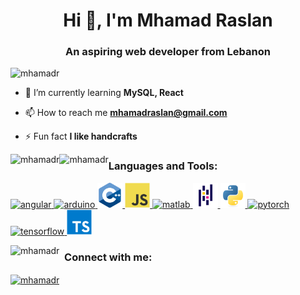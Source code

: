 
<h1 align="center">Hi 👋, I'm Mhamad Raslan</h1>
<h3 align="center">An aspiring web developer from Lebanon</h3>

<p align="left"> <img src="https://komarev.com/ghpvc/?username=mhamadr&label=Profile%20views&color=0e75b6&style=flat" alt="mhamadr" /> </p>

- 🌱 I’m currently learning **MySQL, React**

- 📫 How to reach me **mhamadraslan@gmail.com**

- ⚡ Fun fact **I like handcrafts**

<p><img align="left" src="https://github-readme-stats.vercel.app/api?username=mhamadr&theme=algolia&show_icons=true&locale=en" alt="mhamadr" /></p>

<p><img align="left" src="https://github-readme-streak-stats.herokuapp.com/?user=mhamadr&theme=algolia" alt="mhamadr" /></p>

<h3 align="left">Languages and Tools:</h3>
<p align="left"> <a href="https://angular.io" target="_blank" rel="noreferrer"> <img src="https://angular.io/assets/images/logos/angular/angular.svg" alt="angular" width="40" height="40"/> </a> <a href="https://www.arduino.cc/" target="_blank" rel="noreferrer"> <img src="https://cdn.worldvectorlogo.com/logos/arduino-1.svg" alt="arduino" width="40" height="40"/> </a> <a href="https://www.w3schools.com/cpp/" target="_blank" rel="noreferrer"> <img src="https://raw.githubusercontent.com/devicons/devicon/master/icons/cplusplus/cplusplus-original.svg" alt="cplusplus" width="40" height="40"/> </a> <a href="https://developer.mozilla.org/en-US/docs/Web/JavaScript" target="_blank" rel="noreferrer"> <img src="https://raw.githubusercontent.com/devicons/devicon/master/icons/javascript/javascript-original.svg" alt="javascript" width="40" height="40"/> </a> <a href="https://www.mathworks.com/" target="_blank" rel="noreferrer"> <img src="https://upload.wikimedia.org/wikipedia/commons/2/21/Matlab_Logo.png" alt="matlab" width="40" height="40"/> </a> <a href="https://pandas.pydata.org/" target="_blank" rel="noreferrer"> <img src="https://raw.githubusercontent.com/devicons/devicon/2ae2a900d2f041da66e950e4d48052658d850630/icons/pandas/pandas-original.svg" alt="pandas" width="40" height="40"/> </a> <a href="https://www.python.org" target="_blank" rel="noreferrer"> <img src="https://raw.githubusercontent.com/devicons/devicon/master/icons/python/python-original.svg" alt="python" width="40" height="40"/> </a> <a href="https://pytorch.org/" target="_blank" rel="noreferrer"> <img src="https://www.vectorlogo.zone/logos/pytorch/pytorch-icon.svg" alt="pytorch" width="40" height="40"/> </a> <a href="https://www.tensorflow.org" target="_blank" rel="noreferrer"> <img src="https://www.vectorlogo.zone/logos/tensorflow/tensorflow-icon.svg" alt="tensorflow" width="40" height="40"/> </a> <a href="https://www.typescriptlang.org/" target="_blank" rel="noreferrer"> <img src="https://raw.githubusercontent.com/devicons/devicon/master/icons/typescript/typescript-original.svg" alt="typescript" width="40" height="40"/> </a> </p>

<p><img align="left" src="https://github-readme-stats.vercel.app/api/top-langs?username=mhamadr&show_icons=true&locale=en&layout=compact" alt="mhamadr" /></p>

<h3 align="left">&nbsp; Connect with me:</h3>
<p align="left">
<a href="https://codepen.io/mhamadr" target="blank"><img align="center" src="https://raw.githubusercontent.com/rahuldkjain/github-profile-readme-generator/master/src/images/icons/Social/codepen.svg" alt="mhamadr" height="30" width="40" /></a>
</p>
